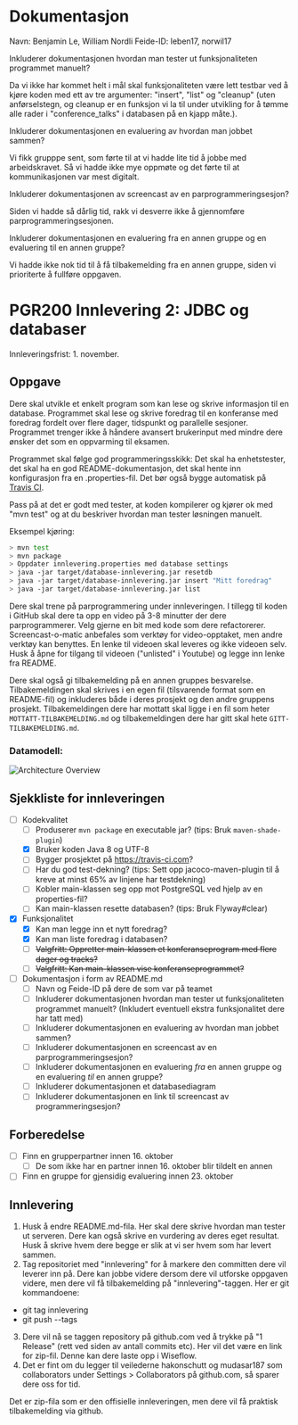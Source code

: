 # Dokumentasjon 

Navn: Benjamin Le, William Nordli
Feide-ID: leben17, norwil17

Inkluderer dokumentasjonen hvordan man tester ut funksjonaliteten programmet manuelt?

Da vi ikke har kommet helt i mål skal funksjonaliteten være lett testbar ved å kjøre koden med ett av tre argumenter: "insert", "list" og "cleanup" (uten anførselstegn, og cleanup er en funksjon vi la til under utvikling for å tømme alle rader i "conference_talks" i databasen på en kjapp måte.).

Inkluderer dokumentasjonen en evaluering av hvordan man jobbet sammen?

Vi fikk grupppe sent, som førte til at vi hadde lite tid å jobbe med arbeidskravet. Så vi hadde ikke mye oppmøte og det førte til at kommunikasjonen var mest digitalt.

Inkluderer dokumentasjonen av screencast av en parprogrammeringsesjon? 

Siden vi hadde så dårlig tid, rakk vi desverre ikke å gjennomføre parprogrammeringsesjonen. 

Inkluderer dokumentasjonen en evaluering fra en annen gruppe og en evaluering til en annen gruppe?

Vi hadde ikke nok tid til å få tilbakemelding fra en annen gruppe, siden vi prioriterte å fullføre oppgaven.

# PGR200 Innlevering 2: JDBC og databaser

Innleveringsfrist: 1. november.

## Oppgave

Dere skal utvikle et enkelt program som kan lese og skrive informasjon til en database. Programmet skal lese og skrive foredrag til en konferanse med foredrag fordelt over flere dager, tidspunkt og parallelle sesjoner. Programmet trenger ikke å håndere avansert brukerinput med mindre dere ønsker det som en oppvarming til eksamen.

Programmet skal følge god programmeringsskikk: Det skal ha enhetstester, det skal ha en god README-dokumentasjon, det skal hente inn konfigurasjon fra en .properties-fil. Det bør også bygge automatisk på [Travis CI](https://travis-ci.com).

Pass på at det er godt med tester, at koden kompilerer og kjører ok med "mvn test" og at du beskriver hvordan man tester løsningen manuelt.

Eksempel kjøring:

```bash
> mvn test
> mvn package
> Oppdater innlevering.properties med database settings
> java -jar target/database-innlevering.jar resetdb
> java -jar target/database-innlevering.jar insert "Mitt foredrag"
> java -jar target/database-innlevering.jar list
```

Dere skal trene på parprogrammering under innleveringen. I tillegg til koden i GitHub skal dere ta opp en video på 3-8 minutter der dere parprogrammerer. Velg gjerne en bit med kode som dere refactorerer. Screencast-o-matic anbefales som verktøy for video-opptaket, men andre verktøy kan benyttes. En lenke til videoen skal leveres og ikke videoen selv. Husk å åpne for tilgang til videoen ("unlisted" i Youtube) og legge inn lenke fra README.

Dere skal også gi tilbakemelding på en annen gruppes besvarelse. Tilbakemeldingen skal skrives i en egen fil (tilsvarende format som en README-fil) og inkluderes både i deres prosjekt og den andre gruppens prosjekt. Tilbakemeldingen dere har mottatt skal ligge i en fil som heter `MOTTATT-TILBAKEMELDING.md` og tilbakemeldingen dere har gitt skal hete `GITT-TILBAKEMELDING.md`.


### Datamodell:

![Architecture Overview](doc/datamodell.png)

## Sjekkliste for innleveringen

- [ ] Kodekvalitet
    - [ ] Produserer `mvn package` en executable jar? (tips: Bruk `maven-shade-plugin`)
    - [x] Bruker koden Java 8 og UTF-8
    - [ ] Bygger prosjektet på https://travis-ci.com?
    - [ ] Har du god test-dekning? (tips: Sett opp jacoco-maven-plugin til å kreve at minst 65% av linjene har testdekning)
    - [ ] Kobler main-klassen seg opp mot PostgreSQL ved hjelp av en properties-fil?
    - [ ] Kan main-klassen resette databasen? (tips: Bruk Flyway#clear)
- [x] Funksjonalitet
    - [x] Kan man legge inn et nytt foredrag?
    - [x] Kan man liste foredrag i databasen?
    - [ ] ~~Valgfritt: Oppretter main-klassen et konferanseprogram med flere dager og tracks?~~
    - [ ] ~~Valgfritt: Kan main-klassen vise konferanseprogrammet?~~
- [ ] Dokumentasjon i form av README.md
    - [ ] Navn og Feide-ID på dere de som var på teamet
    - [ ] Inkluderer dokumentasjonen hvordan man tester ut funksjonaliteten programmet manuelt? (Inkludert eventuell ekstra funksjonalitet dere har tatt med)
    - [ ] Inkluderer dokumentasjonen en evaluering av hvordan man jobbet sammen?
    - [ ] Inkluderer dokumentasjonen en screencast av en parprogrammeringsesjon?
    - [ ] Inkluderer dokumentasjonen en evaluering _fra_ en annen gruppe og en evaluering _til_ en annen gruppe?
    - [ ] Inkluderer dokumentasjonen et databasediagram
    - [ ] Inkluderer dokumentasjonen en link til screencast av programmeringsesjon?

## Forberedelse

- [ ] Finn en grupperpartner innen 16. oktober
    - [ ] De som ikke har en partner innen 16. oktober blir tildelt en annen
- [ ] Finn en gruppe for gjensidig evaluering innen 23. oktober

## Innlevering

1. Husk å endre README.md-fila. Her skal dere skrive hvordan man tester ut serveren. Dere kan også skrive en vurdering av deres eget resultat. Husk å skrive hvem dere begge er slik at vi ser hvem som har levert sammen.
2. Tag repositoriet med "innlevering" for å markere den committen dere vil leverer inn på. Dere kan jobbe videre dersom dere vil utforske oppgaven videre, men dere vil få tilbakemelding på "innlevering"-taggen. Her er git kommandoene:
  * git tag innlevering
  * git push --tags
3. Dere vil nå se taggen repository på github.com ved å trykke på "1 Release" (rett ved siden av antall commits etc). Her vil det være en link for zip-fil. Denne kan dere laste opp i Wiseflow.
4. Det er fint om du legger til veilederne hakonschutt og mudasar187 som collaborators under Settings > Collaborators på github.com, så sparer dere oss for tid.

Det er zip-fila som er den offisielle innleveringen, men dere vil få praktisk tilbakemelding via github.
